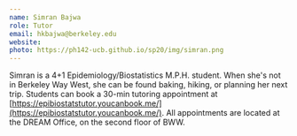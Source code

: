 ```yaml
---
name: Simran Bajwa
role: Tutor
email: hkbajwa@berkeley.edu
website: 
photo: https://ph142-ucb.github.io/sp20/img/simran.png
---
```


Simran is a 4+1 Epidemiology/Biostatistics M.P.H. student. When she's not in Berkeley Way West, she can be found baking, hiking, or planning her next trip. Students can book a 30-min tutoring appointment at [https://epibiostatstutor.youcanbook.me/](https://epibiostatstutor.youcanbook.me/). All appointments are located at the DREAM Office, on the second floor of BWW.